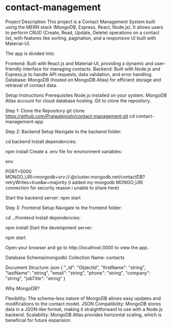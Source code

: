 # contact-management

Project Description
This project is a Contact Management System built using the MERN stack (MongoDB, Express, React, Node.js). It allows users to perform CRUD (Create, Read, Update, Delete) operations on a contact list, with features like sorting, pagination, and a responsive UI built with Material-UI.

The app is divided into:

Frontend: Built with React.js and Material-UI, providing a dynamic and user-friendly interface for managing contacts.
Backend: Built with Node.js and Express.js to handle API requests, data validation, and error handling.
Database: MongoDB (hosted on MongoDB Atlas) for efficient storage and retrieval of contact data.

Setup Instructions
Prerequisites
Node.js installed on your system.
MongoDB Atlas account for cloud database hosting.
Git to clone the repository.

Step 1: Clone the Repository
git clone https://github.com/Prajwalpjoshi/contact-management.git
cd contact-management-app

Step 2: Backend Setup
Navigate to the backend folder:

cd backend
Install dependencies:

npm install
Create a .env file for environment variables:

env

PORT=5000
MONGO_URI=mongodb+srv://<username>:<password>@cluster.mongodb.net/contactDB?retryWrites=true&w=majority
(i added my mongodb MONGO_URI connection for security reason i unable to share here)

Start the backend server:
npm start

Step 3: Frontend Setup
Navigate to the frontend folder:

cd ../frontend
Install dependencies:

npm install
Start the development server:

npm start

Open your browser and go to http://localhost:3000 to view the app.

Database Schema(mongodb)
Collection Name: contacts

Document Structure:
json
{
"\_id": "ObjectId",
"firstName": "string",
"lastName": "string",
"email": "string",
"phone": "string",
"company": "string",
"jobTitle": "string"
}

Why MongoDB?

Flexibility: The schema-less nature of MongoDB allows easy updates and modifications to the contact model.
JSON Compatibility: MongoDB stores data in a JSON-like format, making it straightforward to use with a Node.js backend.
Scalability: MongoDB Atlas provides horizontal scaling, which is beneficial for future expansion.
